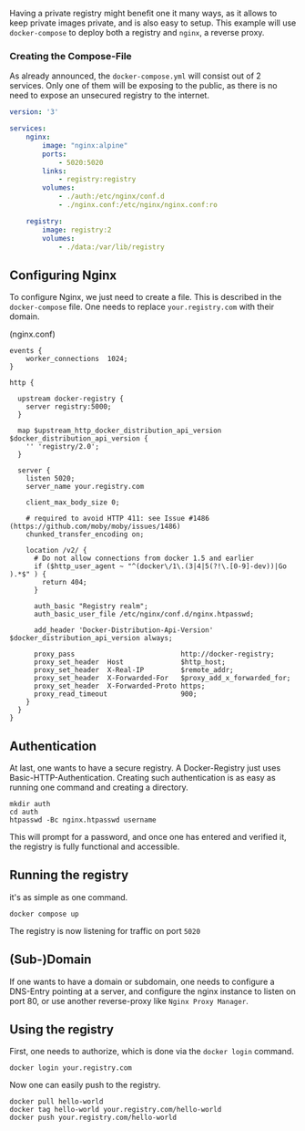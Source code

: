 Having a private registry might benefit one it many ways, as it allows to keep private images private, and is also easy to setup. This example will use `docker-compose` to deploy both a registry and `nginx`, a reverse proxy.

### Creating the Compose-File
As already announced, the `docker-compose.yml` will consist out of 2 services. Only one of them will be exposing to the public, as there is no need to expose an unsecured registry to the internet.

```yaml
version: '3'

services:
    nginx:
        image: "nginx:alpine"
        ports:
            - 5020:5020
        links:
            - registry:registry
        volumes:
            - ./auth:/etc/nginx/conf.d
            - ./nginx.conf:/etc/nginx/nginx.conf:ro

    registry:
        image: registry:2
        volumes:
            - ./data:/var/lib/registry
```

## Configuring Nginx
To configure Nginx, we just need to create a file. This is described in the ``docker-compose`` file.
One needs to replace ``your.registry.com`` with their domain.

(nginx.conf)
```nginx
events {
    worker_connections  1024;
}

http {

  upstream docker-registry {
    server registry:5000;
  }
  
  map $upstream_http_docker_distribution_api_version $docker_distribution_api_version {
    '' 'registry/2.0';
  }

  server {
    listen 5020;
    server_name your.registry.com

    client_max_body_size 0;

    # required to avoid HTTP 411: see Issue #1486 (https://github.com/moby/moby/issues/1486)
    chunked_transfer_encoding on;

    location /v2/ {
      # Do not allow connections from docker 1.5 and earlier
      if ($http_user_agent ~ "^(docker\/1\.(3|4|5(?!\.[0-9]-dev))|Go ).*$" ) {
        return 404;
      }

      auth_basic "Registry realm";
      auth_basic_user_file /etc/nginx/conf.d/nginx.htpasswd;

      add_header 'Docker-Distribution-Api-Version' $docker_distribution_api_version always;

      proxy_pass                          http://docker-registry;
      proxy_set_header  Host              $http_host;
      proxy_set_header  X-Real-IP         $remote_addr;
      proxy_set_header  X-Forwarded-For   $proxy_add_x_forwarded_for;
      proxy_set_header  X-Forwarded-Proto https;
      proxy_read_timeout                  900;
    }
  }
}
```

## Authentication
At last, one wants to have a secure registry. A Docker-Registry just uses Basic-HTTP-Authentication.  Creating such authentication is as easy as running one command and creating a directory.

```shell
mkdir auth
cd auth
htpasswd -Bc nginx.htpasswd username
```

This will prompt for a password, and once one has entered and verified it, the registry is fully functional and accessible.

## Running the registry
it's as simple as one command.

```shell
docker compose up
```
The registry is now listening for traffic on port ``5020``

## (Sub-)Domain
If one wants to have a domain or subdomain, one needs to configure a DNS-Entry pointing at a server, and configure the nginx instance to listen on port 80, or use another reverse-proxy like ``Nginx Proxy Manager``.

## Using the registry
First, one needs to authorize, which is done via the ``docker login`` command.

```shell
docker login your.registry.com
```

Now one can easily push to the registry.

```shell
docker pull hello-world
docker tag hello-world your.registry.com/hello-world
docker push your.registry.com/hello-world
```